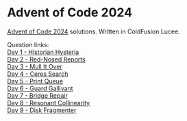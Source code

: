 # Advent of Code 2024
[Advent of Code 2024](https://adventofcode.com/2024) solutions. Written in ColdFusion Lucee.

Question links:  
[Day 1 - Historian Hysteria](<Day 1 - Historian Hysteria/questions.md>)  
[Day 2 - Red-Nosed Reports](<Day 2 - Red-Nosed Reports/questions.md>)  
[Day 3 - Mull It Over](<Day 3 - Mull It Over/questions.md>)  
[Day 4 - Ceres Search](<Day 4 - Ceres Search/questions.md>)  
[Day 5 - Print Queue](<Day 5 - Print Queue/questions.md>)  
[Day 6 - Guard Gallivant](<Day 6 - Guard Gallivant/questions.md>)  
[Day 7 - Bridge Repair](<Day 7 - Bridge Repair/questions.md>)  
[Day 8 - Resonant Collinearity](<Day 8 - Resonant Collinearity/questions.md>)  
[Day 9 - Disk Fragmenter](<Day 9 - Disk Fragmenter/questions.md>)